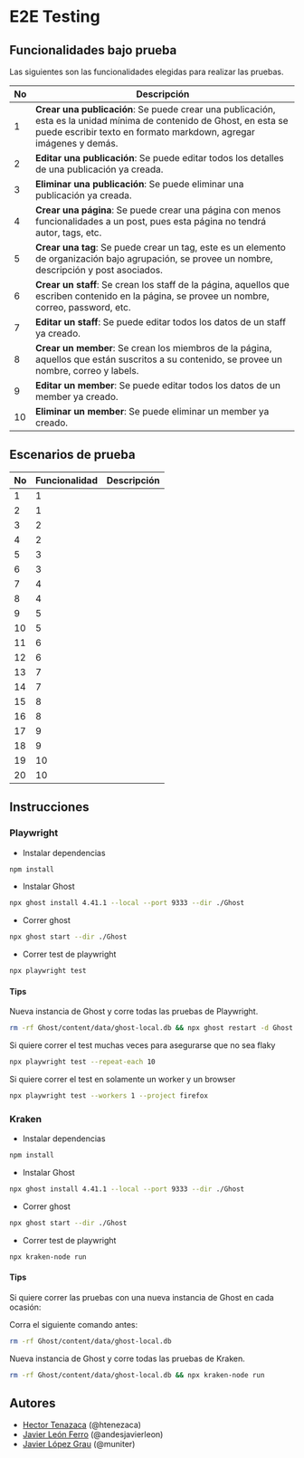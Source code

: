 # E2E Testing


## Funcionalidades bajo prueba

Las siguientes son las funcionalidades elegidas para realizar las pruebas.

| No | Descripción                                                                                                                                                                                |
| -- | ------------------------------------------------------------------------------------------------------------------------------------------------------------------------------------------ |
| 1  | **Crear una publicación**: Se puede crear una publicación, esta es la unidad mínima de contenido de Ghost, en esta se puede escribir texto en formato markdown, agregar imágenes y demás.  |
| 2  | **Editar una publicación**: Se puede editar todos los detalles de una publicación ya creada.                                                                                               |
| 3  | **Eliminar una publicación**: Se puede eliminar una publicación ya creada.                                                                                                                 |
| 4  | **Crear una página**: Se puede crear una página con menos funcionalidades a un post, pues esta página no tendrá autor, tags, etc.                                                          |
| 5  | **Crear una tag**: Se puede crear un tag, este es un elemento de organización bajo agrupación, se provee un nombre, descripción y post asociados.                                          |
| 6  | **Crear un staff**: Se crean los staff de la página, aquellos que escriben contenido en la página, se provee un nombre, correo, password, etc.                                             |
| 7  | **Editar un staff**: Se puede editar todos los datos de un staff ya creado.                                                                                                                |
| 8  | **Crear un member**: Se crean los miembros de la página, aquellos que están suscritos a su contenido, se provee un nombre, correo y labels.                                                |
| 9  | **Editar un member**: Se puede editar todos los datos de un member ya creado.                                                                                                              |
| 10 | **Eliminar un member**: Se puede eliminar un member ya creado.                                                                                                                             |

## Escenarios de prueba


| No | Funcionalidad | Descripción                                                                                                                                                                |
| -- | ------------- | -------------------------------------------------------------------------------------------------------------------------------------------------------------------------- |
| 1  | 1             |                                                                                                                                                                            |
| 2  | 1             |                                                                                                                                                                            |
| 3  | 2             |                                                                                                                                                                            |
| 4  | 2             |                                                                                                                                                                            |
| 5  | 3             |                                                                                                                                                                            |
| 6  | 3             |                                                                                                                                                                            |
| 7  | 4             |                                                                                                                                                                            |
| 8  | 4             |                                                                                                                                                                            |
| 9  | 5             |                                                                                                                                                                            |
| 10 | 5             |                                                                                                                                                                            |
| 11 | 6             |                                                                                                                                                                            |
| 12 | 6             |                                                                                                                                                                            |
| 13 | 7             |                                                                                                                                                                            |
| 14 | 7             |                                                                                                                                                                            |
| 15 | 8             |                                                                                                                                                                            |
| 16 | 8             |                                                                                                                                                                            |
| 17 | 9             |                                                                                                                                                                            |
| 18 | 9             |                                                                                                                                                                            |
| 19 | 10            |                                                                                                                                                                            |
| 20 | 10            |                                                                                                                                                                            |

## Instrucciones

### Playwright

* Instalar dependencias

```bash
npm install
```

* Instalar Ghost

```bash
npx ghost install 4.41.1 --local --port 9333 --dir ./Ghost
```

* Correr ghost

```bash
npx ghost start --dir ./Ghost
```

* Correr test de playwright

```bash
npx playwright test
```

#### Tips

Nueva instancia de Ghost y corre todas las pruebas de Playwright.

```bash
rm -rf Ghost/content/data/ghost-local.db && npx ghost restart -d Ghost && npx playwright test
```

Si quiere correr el test muchas veces para asegurarse que no sea flaky

```bash
npx playwright test --repeat-each 10
```

Si quiere correr el test en solamente un worker y un browser

```bash
npx playwright test --workers 1 --project firefox
```


### Kraken

* Instalar dependencias

```bash
npm install
```

* Instalar Ghost

```bash
npx ghost install 4.41.1 --local --port 9333 --dir ./Ghost
```

* Correr ghost

```bash
npx ghost start --dir ./Ghost
```

* Correr test de playwright

```bash
npx kraken-node run
```

#### Tips

Si quiere correr las pruebas con una nueva instancia de Ghost en cada ocasión:

Corra el siguiente comando antes:

```bash
rm -rf Ghost/content/data/ghost-local.db
```

Nueva instancia de Ghost y corre todas las pruebas de Kraken.

```bash
rm -rf Ghost/content/data/ghost-local.db && npx kraken-node run
```

## Autores

- [Hector Tenazaca](https://github.com/htenezaca) (@htenezaca)
- [Javier León Ferro](https://github.com/andesjavierleon) (@andesjavierleon)
- [Javier López Grau](https://github.com/muniter) (@muniter)
